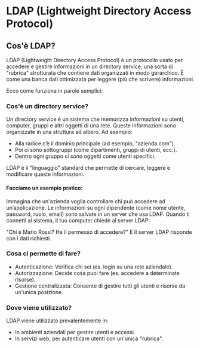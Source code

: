 # LDAP (Lightweight Directory Access Protocol) 
## Cos'è LDAP? 
LDAP (Lightweight Directory Access Protocol) è un protocollo usato per accedere e gestire informazioni in un directory service, una sorta di "rubrica" strutturata che contiene dati organizzati in modo gerarchico. È come una banca dati ottimizzata per leggere (più che scrivere) informazioni.

Ecco come funziona in parole semplici:  
### Cos'è un directory service?  
Un directory service è un sistema che memorizza informazioni su utenti, computer, gruppi e altri oggetti di una rete. Queste informazioni sono organizzate in una struttura ad albero. Ad esempio:  
* Alla radice c’è il dominio principale (ad esempio, "azienda.com").  
* Poi ci sono sottogruppi (come dipartimenti, gruppi di utenti, ecc.).
* Dentro ogni gruppo ci sono oggetti come utenti specifici.  

LDAP è il "linguaggio" standard che permette di cercare, leggere e modificare queste informazioni.
#### Facciamo un esempio pratico:
Immagina che un'azienda voglia controllare chi può accedere ad un’applicazione. Le informazioni su ogni dipendente (come nome utente, password, ruolo, email) sono salvate in un server che usa LDAP. Quando ti connetti al sistema, il tuo computer chiede al server LDAP:

"Chi è Mario Rossi? Ha il permesso di accedere?"
E il server LDAP risponde con i dati richiesti.  
### Cosa ci permette di fare?
* Autenticazione: Verifica chi sei (es. login su una rete aziendale).
* Autorizzazione: Decide cosa puoi fare (es. accedere a determinate risorse).
* Gestione centralizzata: Consente di gestire tutti gli utenti e risorse da un'unica posizione.

### Dove viene utilizzato?
LDAP viene utilizzato prevalentemente in:
* In ambienti aziendali per gestire utenti e accessi.
* In servizi web, per autenticare utenti con un'unica "rubrica".






